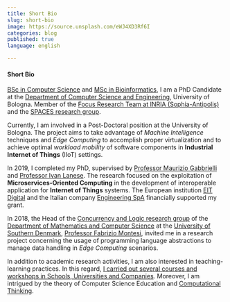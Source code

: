 ```yaml
---
title: Short Bio
slug: short-bio
image: https://source.unsplash.com/eWJ4XD3Rf6I
categories: blog
published: true
language: english

---
```


#### Short Bio

[BSc in Computer Science](https://webapps.unitn.it/Biblioteca/en/Web/Tesi) and [MSc in Bioinformatics](http://www.biocomp.unibo.it/lsbioinfo/), I am a PhD Candidate at the [Department of Computer Science and Engineering](http://cs.unibo.it), University of Bologna. 
Member of the [Focus Research Team at INRIA (Sophia-Antipolis)](http://focus.cs.unibo.it) and the [SPACES research group](http://www.cs.unibo.it/projects/spaces).

Currently, I am involved in a Post-Doctoral position at the University of Bologna.
The project aims to take advantage of _Machine Intelligence_ techniques and _Edge Computing_ to accomplish proper virtualization and to achieve optimal _workload mobility_ of software components in **Industrial Internet of Things** (IIoT) settings.

In 2019, I completed my PhD, supervised by [Professor Maurizio Gabbrielli](http://www.cs.unibo.it/~gabbri/) and [Professor Ivan Lanese](http://www.cs.unibo.it/~lanese).
The research focused on the exploitation of **Microservices-Oriented Computing** in the development of interoperable application for **Internet of Things** systems. 
The European institution [EIT Digital](https://www.eitdigital.eu/) and the Italian company [Engineering SpA](https://www.eng.it) financially supported my grant.

In 2018, the Head of the [Concurrency and Logic research group](https://concurrency.sdu.dk) of the [Department of Mathematics and Computer Science](https://www.sdu.dk/en/Om_SDU/Institutter_centre/Imada_matematik_og_datalogi) at the [University of Southern Denmark](https://www.sdu.dk/en/), [Professor Fabrizio Montesi](https://www.fabriziomontesi.com), invited me in a research project concerning the usage of programming language abstractions to manage data handling in _Edge Computing_ scenarios.

In addition to academic research activities, I am also interested in teaching-learning practices.
In this regard, [I carried out several courses and workshops in Schools, Universities and Companies](education/).
Moreover, I am intrigued by the theory of Computer Science Education and [Computational Thinking](https://doi.org/10.1145/3105726.3106194).
